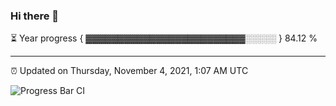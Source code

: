 ### Hi there 👋

⏳ Year progress { ▓▓▓▓▓▓▓▓▓▓▓▓▓▓▓▓▓▓▓▓▓▓▓▓▓░░░░░ } 84.12 %

---

⏰ Updated on Thursday, November 4, 2021, 1:07 AM UTC

![Progress Bar CI](https://github.com/arthurbuhl/arthurbuhl/workflows/Progress%20Bar%20CI/badge.svg)
